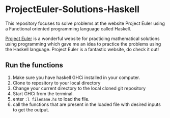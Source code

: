 # ProjectEuler-Solutions-Haskell
This repository focuses to solve problems at the website Project Euler using a Functional oriented programming language called Haskell.

[Project Euler](https://projecteuler.net/about) is a wonderful website for practicing mathematical solutions using programming which gave me an idea to practice the problems using the Haskell language. Project Euler is a fantastic website, do check it out!

## Run the functions
1. Make sure you have haskell GHCi installed in your computer.
1. Clone to repository to your local directory
1. Change your current directory to the local cloned git repository
1. Start GHCi from the terminal.
1. enter `:l filename.hs` to load the file.
1. call the functions that are present in the loaded file with desired inputs to get the output.
